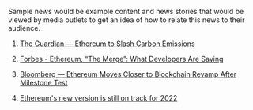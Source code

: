 Sample news would be example content and news stories that would be viewed by media outlets to get an idea of how to relate this news to their audience.

1. [The Guardian — Ethereum to Slash Carbon Emissions](https://www.theguardian.com/technology/2021/may/19/ethereum-cryptocurrency-to-slash-carbon-emissions)

2. [Forbes - Ethereum, “The Merge”: What Developers Are Saying](https://www.forbes.com/sites/kenrapoza/2022/06/09/ethereum-the-merge-what-developers-are-saying/?sh=372b4dea622b)

3. [Bloomberg — Ethereum Moves Closer to Blockchain Revamp After Milestone Test](https://www.bloomberg.com/news/articles/2022-06-08/ethereum-moves-closer-to-blockchain-revamp-after-successful-test)

4. [Ethereum's new version is still on track for 2022](https://www.axios.com/2022/06/27/ethereum-new-version-2022-eth-ether)
